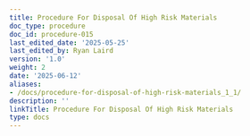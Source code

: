 ```yaml
---
title: Procedure For Disposal Of High Risk Materials
doc_type: procedure
doc_id: procedure-015
last_edited_date: '2025-05-25'
last_edited_by: Ryan Laird
version: '1.0'
weight: 2
date: '2025-06-12'
aliases:
- /docs/procedure-for-disposal-of-high-risk-materials_1_1/
description: ''
linkTitle: Procedure For Disposal Of High Risk Materials
type: docs
---
```


<!-- Unsupported block type: table_of_contents -->

<!-- Unsupported block type: unsupported -->
